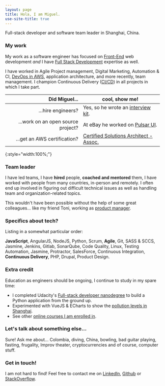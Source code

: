 ```yaml
---
layout: page
title: Hola, I am Miguel.
use-site-title: true
---
```


Full-stack developer and software team leader in Shanghai, China.

### My work

My work as a software engineer has focused on [Front-End](/2018-02-15-frontend-frameworks-comparison/) web development *and* I have [Full Stack Development](/2019-01-20-fullstack-developer-nanodegree/) expertise as well.

I have worked in Agile Project management, Digital Marketing, Automation & CI, [DevOps in AWS](/2018-03-06-amazon-certified/), application architecture, and more recently, team management. I champion Continuous Delivery ([CI/CD](/pages/ci-cd-checklist/)) in all projects in which I take part.

| Did Miguel...                          | cool, show me!
| -------------------------------------: |--
| ...hire engineers?                     | Yes, so he wrote an [interview kit](/pages/miguels-interview-kit/).
| ...work on an open source project?     | At eBay he worked on [Pulsar UI](/pages/pulsar-reporting-ui/).
| ...get an AWS certification?           | [Certified Solutions Architect - Assoc.](/2018-03-06-amazon-certified/)
{:style="width:100%;"}

### Team leader

I have led teams, I have **hired** people, **coached and mentored** them, I have worked with people from many countries, in-person and remotely. I often end up involved in figuring out difficult technical issues as well as handling team and organization-related topics.

This wouldn't have been possible without the help of some great colleagues... like my friend Toni, working as [product manager](https://tonischmidt.me/).

### Specifics about tech?

Listing in a somewhat particular order:

**JavaScript**, AngularJS, NodeJS, Python, Scrum, **Agile**, Git, SASS & SCCS, Jasmine, Jenkins, Gitlab, SonarQube, Code Quality, Linux, Testing Automation, Jasmine, Protractor, SalesForce, Continuous Integration, **Continuous Delivery**, PHP, Drupal, Product Design.

### Extra credit

Education as engineers should be ongoing, I continue to study in my spare time:

- I completed Udacity's [Full-stack developer nanodegree](/2019-01-20-fullstack-developer-nanodegree/) to build a Python application from the ground up.
- Experimented with VueJS & ECharts to show the [pollution levels in Shanghai](/pages/pollution-chart/index.html).
- See other [online courses I am enrolled in](https://www.udemy.com/user/miguel-rincon-4/).

### Let's talk about something else...

Sure! Ask me about... Colombia, diving, China, bowling, bad guitar playing, fasting, frugality, Improv theater, cryptocurrencies and of course, computer stuff.

### Get in touch!

I am not hard to find! Feel free to contact me on [LinkedIn](https://www.linkedin.com/in/miguelrincon/), [Github](https://github.com/miguelrincon/) or [StackOverflow](https://stackoverflow.com/users/777539/miguelr).
